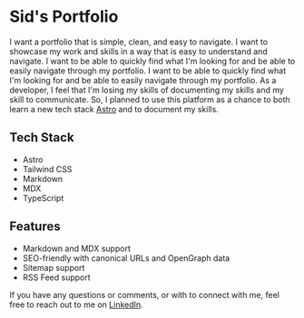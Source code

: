 # Sid's Portfolio

I want a portfolio that is simple, clean, and easy to navigate. I want to showcase my work and skills in a way that is easy to understand and navigate. I want to be able to quickly find what I'm looking for and be able to easily navigate through my portfolio. I want to be able to quickly find what I'm looking for and be able to easily navigate through my portfolio. As a developer, I feel that I'm losing my skills of documenting my skills and my skill to communicate. So, I planned to use this platform as a chance to both learn a new tech stack [Astro](https://astro.build/) and to document my skills.

## Tech Stack

- Astro
- Tailwind CSS
- Markdown
- MDX
- TypeScript

## Features

- Markdown and MDX support
- SEO-friendly with canonical URLs and OpenGraph data
- Sitemap support
- RSS Feed support

If you have any questions or comments, or with to connect with me, feel free to reach out to me on [LinkedIn](https://www.linkedin.com/in/sidarth-g/).
